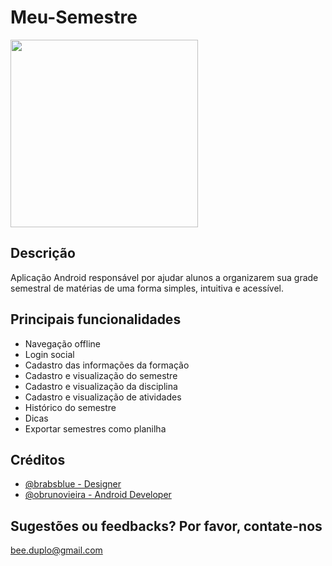 # Meu-Semestre

<img src="https://i.imgur.com/EyPiwTX.png" width=300/>

## Descrição
Aplicação Android responsável por ajudar alunos a organizarem sua grade semestral de matérias de uma forma simples, intuitiva e acessível.


## Principais funcionalidades
- Navegação offline
- Login social
- Cadastro das informações da formação
- Cadastro e visualização do semestre
- Cadastro e visualização da disciplina
- Cadastro e visualização de atividades
- Histórico do semestre
- Dicas 
- Exportar semestres como planilha

## Créditos
- [@brabsblue - Designer](https://www.linkedin.com/in/barbara-schoen/)
- [@obrunovieira - Android Developer](https://www.linkedin.com/in/obrunovieira/)

## Sugestões ou feedbacks? Por favor, contate-nos
bee.duplo@gmail.com

